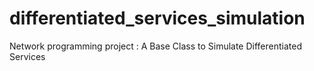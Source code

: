 # differentiated_services_simulation
Network programming project : A Base Class to Simulate Differentiated Services
